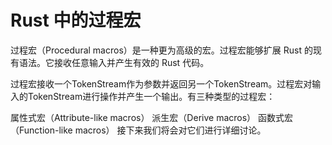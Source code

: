 # Rust 中的过程宏
过程宏（Procedural macros）是一种更为高级的宏。过程宏能够扩展 Rust 的现有语法。它接收任意输入并产生有效的 Rust 代码。

过程宏接收一个TokenStream作为参数并返回另一个TokenStream。过程宏对输入的TokenStream进行操作并产生一个输出。有三种类型的过程宏：

属性式宏（Attribute-like macros）
派生宏（Derive macros）
函数式宏（Function-like macros）
接下来我们将会对它们进行详细讨论。